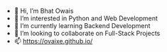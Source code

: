 - 👋 Hi, I’m Bhat Owais
- 👀 I’m interested in Python and Web Development
- 🌱 I’m currently learning Backend Development
- 💞️ I’m looking to collaborate on Full-Stack Projects
- 📫 https://ovaixe.github.io/

<!---
ovaixe/ovaixe is a ✨ special ✨ repository because its `README.md` (this file) appears on your GitHub profile.
You can click the Preview link to take a look at your changes.
--->
